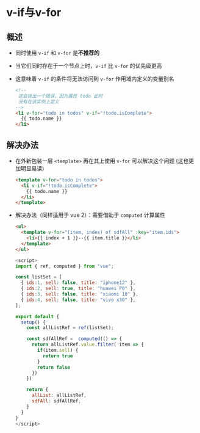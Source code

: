 # v-if与v-for

## 概述

*   同时使用 `v-if` 和 `v-for` 是**不推荐的**

*   当它们同时存在于一个节点上时，`v-if` 比 `v-for` 的优先级更高

*   这意味着 `v-if` 的条件将无法访问到 `v-for` 作用域内定义的变量别名

    ```html
    <!--
     这会抛出一个错误，因为属性 todo 此时
     没有在该实例上定义
    -->
    <li v-for="todo in todos" v-if="!todo.isComplete">
      {{ todo.name }}
    </li>
    ```

## 解决办法

*   在外新包装一层 `<template>` 再在其上使用 `v-for` 可以解决这个问题 (这也更加明显易读)

    ```html
    <template v-for="todo in todos">
      <li v-if="!todo.isComplete">
        {{ todo.name }}
      </li>
    </template>
    ```

*   解决办法（同样适用于 vue 2）：需要借助于 `computed` 计算属性

    ```html
    <ul>
      <template v-for="(item, index) of sdfAll" :key="item.ids">
        <li>{{ index + 1 }}--{{ item.title }}</li>
      </template>
    </ul>

    ```

    ```javascript
    <script>
    import { ref, computed } from "vue";

    const listSet = [
      { ids:1, sell: false, title: "iphone12" },
      { ids:2, sell: true, title: "huawei P0" },
      { ids:3, sell: false, title: "xiaomi 10" },
      { ids:4, sell: false, title: "vivo x30" },
    ];

    export default {
      setup() {
        const allListRef = ref(listSet);

        const sdfAllRef =  computed(() => {
          return allListRef.value.filter( item => {
            if(item.sell) {
              return true
            }
            return false
          })
        })

        return {
          allList: allListRef,
          sdfAll: sdfAllRef,
        }
      }
    }
    </script>
    ```
